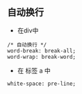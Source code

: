 ## 自动换行

* 在div中

```
/* 自动换行 */
word-break: break-all;
word-wrap: break-word;
```

* 在 标签 a 中

`white-space: pre-line;`
